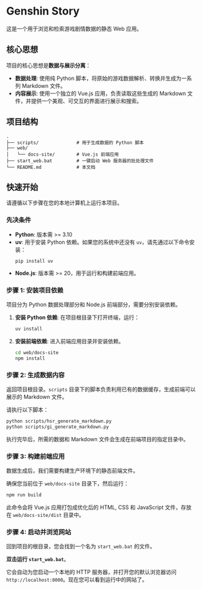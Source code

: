 # Genshin Story

这是一个用于浏览和检索游戏剧情数据的静态 Web 应用。

## 核心思想

项目的核心思想是**数据与展示分离**：
- **数据处理**: 使用纯 Python 脚本，将原始的游戏数据解析、转换并生成为一系列 Markdown 文件。
- **内容展示**: 使用一个独立的 Vue.js 应用，负责读取这些生成的 Markdown 文件，并提供一个美观、可交互的界面进行展示和搜索。

## 项目结构

```
.
├── scripts/              # 用于生成数据的 Python 脚本
├── web/
│   └── docs-site/        # Vue.js 前端应用
├── start_web.bat         # 一键启动 Web 服务器的批处理文件
└── README.md             # 本文档
```

## 快速开始

请遵循以下步骤在您的本地计算机上运行本项目。

### 先决条件

- **Python**: 版本需 >= 3.10
- **uv**: 用于安装 Python 依赖。如果您的系统中还没有 `uv`，请先通过以下命令安装：
  ```shell
  pip install uv
  ```
- **Node.js**: 版本需 >= 20，用于运行和构建前端应用。

### 步骤 1: 安装项目依赖

项目分为 Python 数据处理部分和 Node.js 前端部分，需要分别安装依赖。

1.  **安装 Python 依赖**:
    在项目根目录下打开终端，运行：
    ```bash
    uv install
    ```

2.  **安装前端依赖**:
    进入前端应用目录并安装依赖。
    ```bash
    cd web/docs-site
    npm install
    ```

### 步骤 2: 生成数据内容

返回项目根目录。`scripts` 目录下的脚本负责利用已有的数据缓存，生成前端可以展示的 Markdown 文件。

请执行以下脚本：
```bash
python scripts/hsr_generate_markdown.py
python scripts/gi_generate_markdown.py
```
执行完毕后，所需的数据和 Markdown 文件会生成在前端项目的指定目录中。

### 步骤 3: 构建前端应用

数据生成后，我们需要构建生产环境下的静态前端文件。

确保您当前位于 `web/docs-site` 目录下，然后运行：
```bash
npm run build
```
此命令会将 Vue.js 应用打包成优化后的 HTML, CSS 和 JavaScript 文件，存放在 `web/docs-site/dist` 目录中。

### 步骤 4: 启动并浏览网站

回到项目的根目录，您会找到一个名为 `start_web.bat` 的文件。

**双击运行 `start_web.bat`**。

它会自动为您启动一个本地的 HTTP 服务器，并打开您的默认浏览器访问 `http://localhost:8000`。现在您可以看到运行中的网站了。

